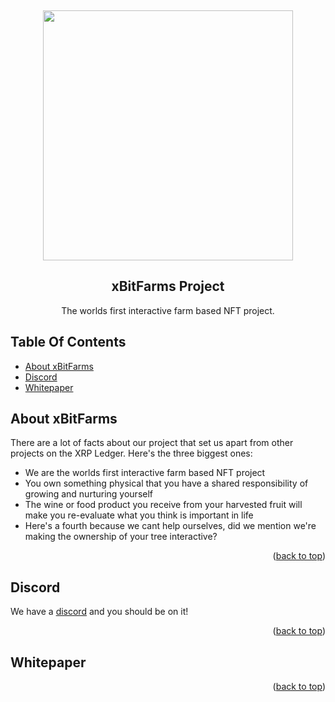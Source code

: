 <!-- PROJECT LOGO -->
<a name="readme-top"></a>
<br />
<div align="center">
    <img src="https://github.com/minitacoslayer/images/blob/main/3.png" width="400" height="400">
  </a>

  <h2 align="center">xBitFarms Project</h2>

  <p align="center">
    The worlds first interactive farm based NFT project.
  </p>
</div>
  

<!-- TABLE OF CONTENTS -->
## Table Of Contents
- [About xBitFarms](#about-xBitFarms)
- [Discord](#Discord)
- [Whitepaper](#whitepaper)


   
<!-- ABOUT XBITFARMS -->
## About xBitFarms

There are a lot of facts about our project that set us apart from other projects on the XRP Ledger. Here's the three biggest ones:

* We are the worlds first interactive farm based NFT project
* You own something physical that you have a shared responsibility of growing and nurturing yourself
* The wine or food product you receive from your harvested fruit will make you re-evaluate what you think is important in life
* Here's a fourth because we cant help ourselves, did we mention we're making the ownership of your tree interactive?

<p align="right">(<a href="#readme-top">back to top</a>)</p>


<!-- DISCORD -->
## Discord
We have a [discord](https://t.co/PkypiPzQPS) and you should be on it!

<p align="right">(<a href="#readme-top">back to top</a>)</p>

<!-- WHITEPAPER -->

## Whitepaper

<p align="right">(<a href="#readme-top">back to top</a>)</p>
